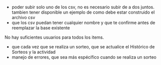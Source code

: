 


- poder subir solo uno de los csv, no es necesario subir de a dos juntos. tambien tener disponible un ejemplo de como debe estar construido el archivo csv
- que los csv puedan tener cualquier nombre y que te confirme antes de reemplazar la base existente 

No hay suficientes usuarios para todos los items.
- que cada vez que se realiza un sorteo, que se actualice el Histórico de Sorteos y la actividad
- manejo de errores, que sea más espécífico cuando se realiza un sorteo